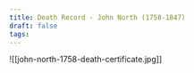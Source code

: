 ```yaml
---
title: Death Record - John North (1758-1847)
draft: false
tags:
---
```

![[john-north-1758-death-certificate.jpg]]
